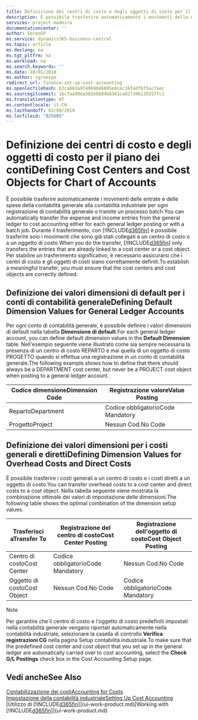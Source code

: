 ```yaml
---
title: Definizione dei centri di costo e degli oggetti di costo per il piano dei conti | Microsoft Docs
description: È possibile trasferire automaticamente i movimenti delle entrate e delle spese della contabilità generale alla contabilità industriale per ogni registrazione di contabilità generale o tramite un processo batch. Durante il trasferimento, il sistema trasferisce solo i movimenti che sono già stati collegati a un centro di costo o a un oggetto di costo. Per stabilire un trasferimento significativo, è necessario assicurarsi che i centri di costo e gli oggetti di costi siano correttamente definiti.
services: project-madeira
documentationcenter: ''
author: SorenGP
ms.service: dynamics365-business-central
ms.topic: article
ms.devlang: na
ms.tgt_pltfrm: na
ms.workload: na
ms.search.keywords: ''
ms.date: 10/01/2018
ms.author: sgroespe
redirect_url: finance-set-up-cost-accounting
ms.openlocfilehash: b3ca863a9f4969046695e0cec16fedf6f5ac7aec
ms.sourcegitcommit: 1bcfaa99ea302e6b84b8361ca02730b135557fc1
ms.translationtype: HT
ms.contentlocale: it-CH
ms.lasthandoff: 03/08/2019
ms.locfileid: "825605"
---
```

# <a name="defining-cost-centers-and-cost-objects-for-chart-of-accounts"></a><span data-ttu-id="59710-105">Definizione dei centri di costo e degli oggetti di costo per il piano dei conti</span><span class="sxs-lookup"><span data-stu-id="59710-105">Defining Cost Centers and Cost Objects for Chart of Accounts</span></span>
<span data-ttu-id="59710-106">È possibile trasferire automaticamente i movimenti delle entrate e delle spese della contabilità generale alla contabilità industriale per ogni registrazione di contabilità generale o tramite un processo batch.</span><span class="sxs-lookup"><span data-stu-id="59710-106">You can automatically transfer the expense and income entries from the general ledger to cost accounting either for each general ledger posting or with a batch job.</span></span> <span data-ttu-id="59710-107">Durante il trasferimento, con [!INCLUDE[d365fin](includes/d365fin_md.md)] è possibile trasferire solo i movimenti che sono già stati collegati a un centro di costo o a un oggetto di costo.</span><span class="sxs-lookup"><span data-stu-id="59710-107">When you do the transfer, [!INCLUDE[d365fin](includes/d365fin_md.md)] only transfers the entries that are already linked to a cost center or a cost object.</span></span> <span data-ttu-id="59710-108">Per stabilire un trasferimento significativo, è necessario assicurarsi che i centri di costo e gli oggetti di costi siano correttamente definiti.</span><span class="sxs-lookup"><span data-stu-id="59710-108">To establish a meaningful transfer, you must ensure that the cost centers and cost objects are correctly defined.</span></span>  

## <a name="defining-default-dimension-values-for-general-ledger-accounts"></a><span data-ttu-id="59710-109">Definizione dei valori dimensioni di default per i conti di contabilità generale</span><span class="sxs-lookup"><span data-stu-id="59710-109">Defining Default Dimension Values for General Ledger Accounts</span></span>  
<span data-ttu-id="59710-110">Per ogni conto di contabilità generale, è possibile definire i valori dimensioni di default nella tabella **Dimensione di default**.</span><span class="sxs-lookup"><span data-stu-id="59710-110">For each general ledger account, you can define default dimension values in the **Default Dimension** table.</span></span> <span data-ttu-id="59710-111">Nell'esempio seguente viene illustrato come sia sempre necessaria la presenza di un centro di costo REPARTO e mai quella di un oggetto di costo PROGETTO quando si effettua una registrazione in un conto di contabilità generale.</span><span class="sxs-lookup"><span data-stu-id="59710-111">The following example shows how to define that there should always be a DEPARTMENT cost center, but never be a PROJECT cost object when posting to a general ledger account.</span></span>  

|<span data-ttu-id="59710-112">**Codice dimensione**</span><span class="sxs-lookup"><span data-stu-id="59710-112">**Dimension Code**</span></span>|<span data-ttu-id="59710-113">**Registrazione valore**</span><span class="sxs-lookup"><span data-stu-id="59710-113">**Value Posting**</span></span>|  
|------------------------------------------|-----------------------------------------|  
|<span data-ttu-id="59710-114">Reparto</span><span class="sxs-lookup"><span data-stu-id="59710-114">Department</span></span>|<span data-ttu-id="59710-115">Codice obbligatorio</span><span class="sxs-lookup"><span data-stu-id="59710-115">Code Mandatory</span></span>|  
|<span data-ttu-id="59710-116">Progetto</span><span class="sxs-lookup"><span data-stu-id="59710-116">Project</span></span>|<span data-ttu-id="59710-117">Nessun Cod.</span><span class="sxs-lookup"><span data-stu-id="59710-117">No Code</span></span>|  

## <a name="defining-dimension-values-for-overhead-costs-and-direct-costs"></a><span data-ttu-id="59710-118">Definizione dei valori dimensioni per i costi generali e diretti</span><span class="sxs-lookup"><span data-stu-id="59710-118">Defining Dimension Values for Overhead Costs and Direct Costs</span></span>  
 <span data-ttu-id="59710-119">È possibile trasferire i costi generali a un centro di costo e i costi diretti a un oggetto di costo.</span><span class="sxs-lookup"><span data-stu-id="59710-119">You can transfer overhead costs to a cost center and direct costs to a cost object.</span></span> <span data-ttu-id="59710-120">Nella tabella seguente viene mostrata la combinazione ottimale dei valori di impostazione delle dimensioni.</span><span class="sxs-lookup"><span data-stu-id="59710-120">The following table shows the optimal combination of the dimension setup values.</span></span>  

|<span data-ttu-id="59710-121">Trasferisci a</span><span class="sxs-lookup"><span data-stu-id="59710-121">Transfer To</span></span>|<span data-ttu-id="59710-122">Registrazione del centro di costo</span><span class="sxs-lookup"><span data-stu-id="59710-122">Cost Center Posting</span></span>|<span data-ttu-id="59710-123">Registrazione dell'oggetto di costo</span><span class="sxs-lookup"><span data-stu-id="59710-123">Cost Object Posting</span></span>|  
|-----------------|-------------------------|-------------------------|  
|<span data-ttu-id="59710-124">Centro di costo</span><span class="sxs-lookup"><span data-stu-id="59710-124">Cost Center</span></span>|<span data-ttu-id="59710-125">Codice obbligatorio</span><span class="sxs-lookup"><span data-stu-id="59710-125">Code Mandatory</span></span>|<span data-ttu-id="59710-126">Nessun Cod.</span><span class="sxs-lookup"><span data-stu-id="59710-126">No Code</span></span>|  
|<span data-ttu-id="59710-127">Oggetto di costo</span><span class="sxs-lookup"><span data-stu-id="59710-127">Cost Object</span></span>|<span data-ttu-id="59710-128">Nessun Cod.</span><span class="sxs-lookup"><span data-stu-id="59710-128">No Code</span></span>|<span data-ttu-id="59710-129">Codice obbligatorio</span><span class="sxs-lookup"><span data-stu-id="59710-129">Code Mandatory</span></span>|  

> [!NOTE]  
>  <span data-ttu-id="59710-130">Per garantire che il centro di costo e l'oggetto di costo predefiniti impostati nella contabilità generale vengano riportati automaticamente nella contabilità industriale, selezionare la casella di controllo **Verifica registrazioni CG** nella pagina Setup contabilità industriale.</span><span class="sxs-lookup"><span data-stu-id="59710-130">To make sure that the predefined cost center and cost object that you set up in the general ledger are automatically carried over to cost accounting, select the **Check G/L Postings** check box in the Cost Accounting Setup page.</span></span>  

## <a name="see-also"></a><span data-ttu-id="59710-131">Vedi anche</span><span class="sxs-lookup"><span data-stu-id="59710-131">See Also</span></span>  
[<span data-ttu-id="59710-132">Contabilizzazione dei costi</span><span class="sxs-lookup"><span data-stu-id="59710-132">Accounting for Costs</span></span>](finance-manage-cost-accounting.md)  
[<span data-ttu-id="59710-133">Impostazione della contabilità industriale</span><span class="sxs-lookup"><span data-stu-id="59710-133">Setting Up Cost Accounting</span></span>](finance-set-up-cost-accounting.md)  
<span data-ttu-id="59710-134">[Utilizzo di [!INCLUDE[d365fin](includes/d365fin_md.md)]](ui-work-product.md)</span><span class="sxs-lookup"><span data-stu-id="59710-134">[Working with [!INCLUDE[d365fin](includes/d365fin_md.md)]](ui-work-product.md)</span></span>
